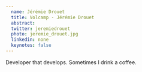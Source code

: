 ```yaml
---
  name: Jérémie Drouet
  title: Volcamp - Jérémie Drouet
  abstract: 
  twitter: jeremiedrouet
  photo: jeremie_drouet.jpg
  linkedin: none
  keynotes: false
---
```

Developer that develops. Sometimes I drink a coffee.
